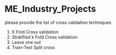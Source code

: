 # ME_Industry_Projects
please provide the list of cross validation techniques
1. K Fold Cross validation
2. Stratified k Fold Cross validation
3. Leave one out
4. Train-Test Split cross